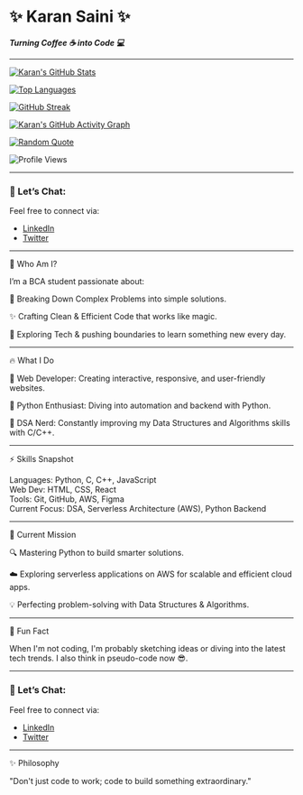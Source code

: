 # ✨ Karan Saini ✨
**_Turning Coffee ☕ into Code 💻_**

---

[![Karan's GitHub Stats](https://github-readme-stats.vercel.app/api?username=karansquad&show_icons=true&theme=radical)](https://github.com/yourusername)

[![Top Languages](https://github-readme-stats.vercel.app/api/top-langs/?username=karansquad&layout=compact&theme=radical)](https://github.com/yourusername)

[![GitHub Streak](https://streak-stats.demolab.com?user=karansquad&theme=radical)](https://git.io/streak-stats)

[![Karan's GitHub Activity Graph](https://github-readme-activity-graph.cyclic.app/graph?username=karansquad&theme=github)](https://github.com/yourusername)

[![Random Quote](https://quotes-github-readme.vercel.app/api?type=horizontal)](https://github.com/karansquad)

![Profile Views](https://komarev.com/ghpvc/?username=karansquad&label=PROFILE+VIEWS&color=blue&style=flat)


---

### 💬 Let’s Chat:
Feel free to connect via:
- [LinkedIn](https://www.linkedin.com/in/karan-saini-0a8038248/)
- [Twitter](https://x.com/karansquad2)



-----------------------------------------------

🎯 Who Am I?

I’m a BCA student passionate about:

🧠 Breaking Down Complex Problems into simple solutions.

✨ Crafting Clean & Efficient Code that works like magic.

🌱 Exploring Tech & pushing boundaries to learn something new every day.

-----------------------------------------------

🔥 What I Do

🔹 Web Developer: Creating interactive, responsive, and user-friendly websites.

🔹 Python Enthusiast: Diving into automation and backend with Python.

🔹 DSA Nerd: Constantly improving my Data Structures and Algorithms skills with C/C++.

-----------------------------------------------

⚡ Skills Snapshot

Languages:    Python, C, C++, JavaScript  
Web Dev:      HTML, CSS, React  
Tools:        Git, GitHub, AWS, Figma  
Current Focus: DSA, Serverless Architecture (AWS), Python Backend


-----------------------------------------------

🚀 Current Mission

🔍 Mastering Python to build smarter solutions.

☁️ Exploring serverless applications on AWS for scalable and efficient cloud apps.

💡 Perfecting problem-solving with Data Structures & Algorithms.


-----------------------------------------------

🎨 Fun Fact

When I'm not coding, I'm probably sketching ideas or diving into the latest tech trends. I also think in pseudo-code now 😎.


-----------------------------------------------

### 💬 Let’s Chat:
Feel free to connect via:
- [LinkedIn](https://www.linkedin.com/in/karan-saini-0a8038248/)
- [Twitter](https://x.com/karansquad2)


-----------------------------------------------

✨ Philosophy

"Don't just code to work; code to build something extraordinary."


<!---
Karansquad/Karansquad is a ✨ special ✨ repository because its `README.md` (this file) appears on your GitHub profile.
You can click the Preview link to take a look at your changes.
--->
